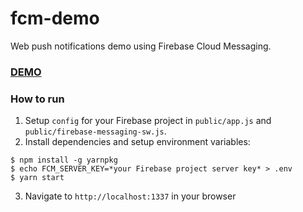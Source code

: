 # fcm-demo
Web push notifications demo using Firebase Cloud Messaging.

### [DEMO](https://fcm-demo-mtbqzgkaoz.now.sh/)

### How to run

1. Setup `config` for your Firebase project in `public/app.js` and `public/firebase-messaging-sw.js`.
2. Install dependencies and setup environment variables:

  ```shell
  $ npm install -g yarnpkg
  $ echo FCM_SERVER_KEY=*your Firebase project server key* > .env
  $ yarn start
  ```

3. Navigate to `http://localhost:1337` in your browser
